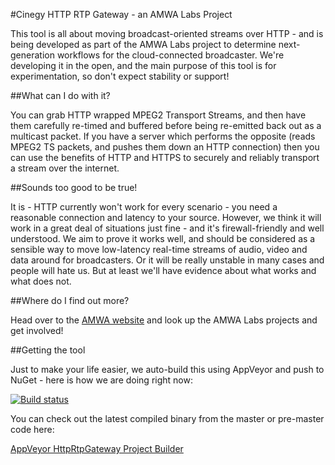 #Cinegy HTTP RTP Gateway - an AMWA Labs Project

This tool is all about moving broadcast-oriented streams over HTTP - and is being developed as part of the AMWA Labs project to determine next-generation workflows for the cloud-connected broadcaster. We're developing it in the open, and the main purpose of this tool is for experimentation, so don't expect stability or support!

##What can I do with it?

You can grab HTTP wrapped MPEG2 Transport Streams, and then have them carefully re-timed and buffered before being re-emitted back out as a multicast packet. If you have a server which performs the opposite (reads MPEG2 TS packets, and pushes them down an HTTP connection) then you can use the benefits of HTTP and HTTPS to securely and reliably transport a stream over the internet.

##Sounds too good to be true!

It is - HTTP currently won't work for every scenario - you need a reasonable connection and latency to your source. However, we think it will work in a great deal of situations just fine - and it's firewall-friendly and well understood. We aim to prove it works well, and should be considered as a sensible way to move low-latency real-time streams of audio, video and data around for broadcasters. Or it will be really unstable in many cases and people will hate us. But at least we'll have evidence about what works and what does not.

##Where do I find out more?

Head over to the [AMWA website](http://www.amwa.tv/) and look up the AMWA Labs projects and get involved!

##Getting the tool

Just to make your life easier, we auto-build this using AppVeyor and push to NuGet - here is how we are doing right now: 

[![Build status](https://ci.appveyor.com/api/projects/status/3v7errp523yun172?svg=true)](https://ci.appveyor.com/project/cinegy/httprtpgateway)

You can check out the latest compiled binary from the master or pre-master code here:

[AppVeyor HttpRtpGateway Project Builder](https://ci.appveyor.com/project/cinegy/httprtpgateway/build/artifacts)